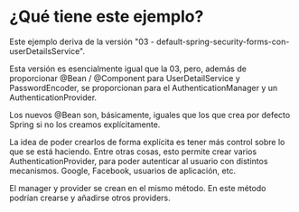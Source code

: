 # ¿Qué tiene este ejemplo?

Este ejemplo deriva de la versión "03 - default-spring-security-forms-con-userDetailsService".

Esta versión es esencialmente igual que la 03, pero, además de proporcionar @Bean / @Component para UserDetailService y
PasswordEncoder, se proporcionan para el AuthenticationManager y un AuthenticationProvider.

Los nuevos @Bean son, básicamente, iguales que los que crea por defecto Spring si no los creamos explícitamente.

La idea de poder crearlos de forma explícita es tener más control sobre lo que se está haciendo. Entre otras cosas, esto
permite crear varios AuthenticationProvider, para poder autenticar al usuario con distintos mecanismos. Google,
Facebook, usuarios de aplicación, etc.

El manager y provider se crean en el mismo método. En este método podrían crearse y añadirse otros providers.

